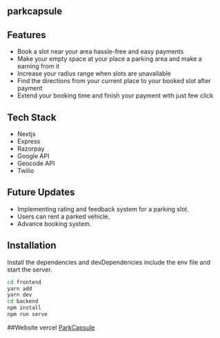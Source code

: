 ## parkcapsule
## Features
- Book a slot near your area hassle-free and easy payments
- Make your empty space at your place a parking area and make a earning from it
- Increase your radius range when slots are unavailable
- Find the directions from your current place to your booked slot after payment
- Extend your booking time and finish your payment with just few click
## Tech Stack
- Nextjs
- Express
- Razorpay
- Google API
- Geocode API
- Twilio
## Future Updates
- Implementing rating and feedback system for a parking slot.
- Users can rent a parked vehicle.
- Advance booking system.
## Installation
Install the dependencies and devDependencies include the env file and start the server.
```sh
cd frontend
yarn add
yarn dev
cd backend
npm install
npm run serve
```
##Website vercel
[ParkCapsule](park-capsule-new.vercel.app/)
